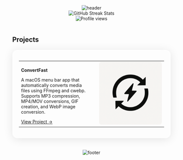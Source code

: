 <!-- 
PRIMARY COLOR: #4299e1 (Royal Blue)
To change the color theme, simply update the hex code above and search/replace all instances below.
-->

<div align="center">
  <img src="https://capsule-render.vercel.app/api?type=waving&color=4299e1&height=200&section=header&text=Lukasz%20Madrzak&fontSize=40&fontAlignY=35&animation=twinkling&fontColor=FFFFFF" alt="header"/>
</div>

<div align="center">
  <img src="https://github-readme-streak-stats.herokuapp.com/?user=madrzak&theme=blueberry&hide_border=true&background=121212&stroke=4299e1&fire=4299e1&ring=4299e1&currStreakNum=4299e1&currStreakLabel=4299e1&dates=4299e1&sideNums=4299e1&sideLabels=4299e1" alt="GitHub Streak Stats" />
</div>

<div align="center">
  <img src="https://komarev.com/ghpvc/?username=madrzak&style=flat-square&color=4299e1" alt="Profile views">
</div>

<br>


<h2 align="" style="border-bottom: none; margin-bottom: 0;">Projects</h2>

<!-- Glass Card Effect -->
<div style="background: rgba(255, 255, 255, 0.05); border-radius: 16px; box-shadow: 0 4px 30px rgba(0, 0, 0, 0.1); backdrop-filter: blur(5px); -webkit-backdrop-filter: blur(5px); border: 1px solid rgba(255, 255, 255, 0.1); padding: 20px; margin: 20px 0;">

  <table>
    <tr>
      <td width="50%" valign="middle" align="left">
        <p><strong>ConvertFast</strong></p>
        <p>A macOS menu bar app that automatically converts media files using FFmpeg and cwebp. Supports MP3 compression, MP4/MOV conversions, GIF creation, and WebP image conversion.</p>
        <a href="https://github.com/madrzak/ConvertFast">View Project →</a>
      </td>
      <td width="50%" valign="middle">
        <div align="right" style="margin: 0; padding: 0;">
          <a href="https://github.com/madrzak/ConvertFast" target="_blank">
            <img src="public/launch.png" width="200" height="200" style="object-fit: cover; border-radius: 8px;" alt="ConvertFast"/>
          </a>
        </div>
      </td>
    </tr>
    
  </table>
</div>

<br>

<div align="center">
  <img src="https://capsule-render.vercel.app/api?type=waving&color=4299e1&height=120&section=footer" alt="footer" />
</div> 